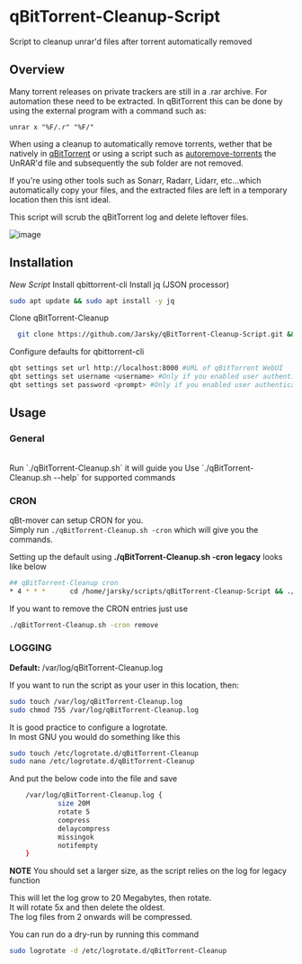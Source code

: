 # qBitTorrent-Cleanup-Script
Script to cleanup unrar'd files after torrent automatically removed



Overview
-------------

Many torrent releases on private trackers are still in a .rar archive. For automation these need to be extracted. In qBitTorrent this can be done by using the external program with a command such as:

<code>unrar x "%F/*.r*" "%F/"</code>

When using a cleanup to automatically remove torrents, wether that be natively in [qBitTorrent](https://www.qbittorrent.org) or using a script such as [autoremove-torrents](https://github.com/jerrymakesjelly/autoremove-torrents) the UnRAR'd file and subsequently the sub folder are not removed.

If you're using other tools such as Sonarr, Radarr, Lidarr, etc...which automatically copy your files, and the extracted files are left in a temporary location then this isnt ideal.

This script will scrub the qBitTorrent log and delete leftover files.

![image](https://user-images.githubusercontent.com/839416/164169490-057b945a-fc38-4c4b-9388-901f31dec32c.png)

Installation
--------------

*New Script*
Install qbittorrent-cli
Install jq (JSON processor)

```bash
sudo apt update && sudo apt install -y jq
```
Clone qBitTorrent-Cleanup 

```bash
  git clone https://github.com/Jarsky/qBitTorrent-Cleanup-Script.git && chmod +x ./qBitTorrent-Cleanup-Script/qBitTorrent-Cleanup.sh
```

Configure defaults for qbittorrent-cli

```bash
qbt settings set url http://localhost:8000 #URL of qBitTorrent WebUI
qbt settings set username <username> #Only if you enabled user authentication
qbt settings set password <prompt> #Only if you enabled user authentication
```
Usage
--------------

### General
<br />
Run `./qBitTorrent-Cleanup.sh` it will guide you
Use `./qBitTorrent-Cleanup.sh --help` for supported commands



### CRON  
  
qBt-mover can setup CRON for you.  
Simply run `./qBitTorrent-Cleanup.sh -cron` which will give you the commands. 


Setting up the default using **./qBitTorrent-Cleanup.sh -cron legacy** looks like below

```bash
## qBitTorrent-Cleanup cron
* 4 * * *      cd /home/jarsky/scripts/qBitTorrent-Cleanup-Script && ./qBitTorrent-Cleanup.sh -legacy

```

If you want to remove the CRON entries just use

```bash
./qBitTorrent-Cleanup.sh -cron remove
```

### LOGGING

**Default:** /var/log/qBitTorrent-Cleanup.log

If you want to run the script as your user in this location, then:

```bash
sudo touch /var/log/qBitTorrent-Cleanup.log
sudo chmod 755 /var/log/qBitTorrent-Cleanup.log
```


It is good practice to configure a logrotate.  
In most GNU you would do something like this

```bash
sudo touch /etc/logrotate.d/qBitTorrent-Cleanup
sudo nano /etc/logrotate.d/qBitTorrent-Cleanup
```

And put the below code into the file and save

```bash
    /var/log/qBitTorrent-Cleanup.log {
            size 20M
            rotate 5
            compress
            delaycompress
            missingok
            notifempty
    }
```

**NOTE** You should set a larger size, as the script relies on the log for legacy function

This will let the log grow to 20 Megabytes, then rotate.  
It will rotate 5x and then delete the oldest.  
The log files from 2 onwards will be compressed.  

You can run do a dry-run by running this command

```bash
sudo logrotate -d /etc/logrotate.d/qBitTorrent-Cleanup
```
